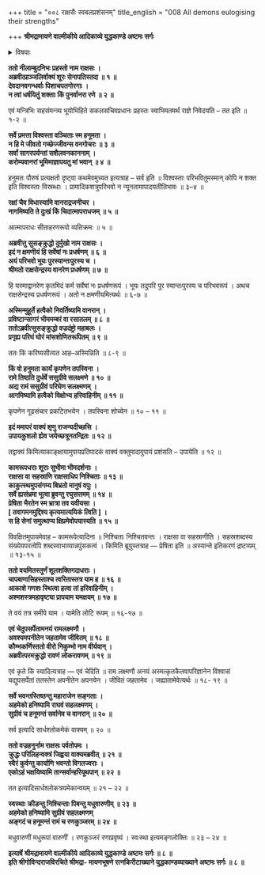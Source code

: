 +++
title = "००८ राक्षसैः स्वबलप्रशंसनम्"
title_english = "008 All demons eulogising their strengths"

+++
**श्रीमद्रामायणे वाल्मीकीये आदिकाव्ये युद्धकाण्डे अष्टमः सर्गः**


<details><summary>विषयाः</summary>

प्रहस्तादिभीरावणंप्रत्यास्मश्लाघनपूर्वकं रामादिवधप्रतिज्ञानेन समाश्वासनम् ॥ १ ॥

</details>


**ततो नीलाम्बुदनिभः प्रहस्तो नाम राक्षसः ।  
अब्रवीत्प्राञ्जलिर्वाक्यं शूरः सेनापतिस्तदा ॥ १ ॥  
देवदानवगन्धर्वाः पिशाचपतगोरगाः ।  
न त्वां धर्षयितुं शक्ताः किं पुनर्वानरा रणे ॥ २ ॥**

एवं मन्त्रिभिः सहसंमन्त्र्य भूयोभिहिते सकलसचिवप्रधानः प्रहस्तः स्वाभिमतमर्थं राज्ञे निवेदयति – तत इति ॥ १-२ ॥



**सर्वे प्रमत्ता विश्वस्ता वञ्चिताः स्म हनूमता ।  
न हि मे जीवतो गच्छेज्जीवन्स वनगोचरः ॥ ३ ॥  
सर्वां सागरपर्यन्तां सशैलवनकाननाम् ।  
करोम्यवानरां भूमिमाज्ञापयतु मां भवान् ॥ ४ ॥**

हनुमतः पौरुषं प्रत्यक्षतो दृष्ट्वा कथमेवमुच्यत इत्यत्राह – सर्व इति ॥ विश्वस्ताः परिभवितुमस्मान् कोपि न शक्त इति विश्वस्ताः विस्रब्धाः । प्रामादिकशत्रुपरिभवो न न्यूनतामापादयतीतिभावः ॥ ३–४ ॥



**रक्षां चैव विधास्यामि वानराद्रजनीचर ।  
नागमिष्यति ते दुःखं किं चिदात्मापराधजम् ॥ ५ ॥**

आत्मापराधः सीताहरणरूपो व्यतिक्रमः ॥ ५ ॥



**अब्रवीत्तु सुसङ्क्रुद्धो दुर्मुखो नाम राक्षसः ।  
इदं न क्षमणीयं हि सर्वेषां नः प्रधर्षणम् ॥ ६ ॥  
अयं परिभवो भूयः पुरस्यान्तःपुरस्य च ।  
श्रीमतो राक्षसेन्द्रस्य वानरेण प्रधर्षणम् ॥ ७ ॥**

हि यस्माद्वानरेण कृतमिदं कर्म सर्वेषां नः प्रधर्षणरूपं । भूयः तदुपरि पुर स्यान्तःपुरस्य च परिभवरूपं । अथच राक्षसेन्द्रस्य प्रधर्षणरूपं । अतो न क्षमणीयमित्यर्थः ॥ ६-७ ॥



**अस्मिन्मुहूर्ते हत्वैको निवर्तिष्यामि वानरान् ।  
प्रविष्टान्सागरं भीममम्बरं वा रसातलम् ॥ ८ ॥  
ततोऽब्रवीत्सुसङ्क्रुद्धो वज्रदंष्ट्रो महाबलः ।  
प्रगृह्य परिघं घोरं मांसशोणितरूपितम् ॥ ९ ॥**

ततः किं करिष्यसीत्यत आह–अस्मिन्निति ॥ ८-९ ॥



**किं वो हनुमता कार्यं कृपणेन तपस्विना ।  
रामे तिष्ठति दुर्धर्षे ससुग्रीवे सलक्ष्मणे ॥ १० ॥  
अद्य रामं ससुग्रीवं परिघेण सलक्ष्मणम् ।  
आगमिष्यामि हत्वैको विक्षोभ्य हरिवाहिनीम् ॥ ११ ॥**

कृपणेन गूढसंचार प्रकटितभयेन । तपस्विना शोच्येन ॥ १० – ११ ॥



**इदं ममापरं वाक्यं शृणु राजन्यदीच्छसि ।  
उपायकुशलो ह्येव जयेच्छत्रूनतन्द्रितः ॥ १२ ॥**

तद्वाक्यं किमित्याकाङ्क्षायामुपायप्रतिपादकं वाक्यं वक्तुमादावुपायं प्रशंसति – उपायेति ॥ १२ ॥



**कामरूपधराः शूराः सुभीमा भीमदर्शनाः ।  
राक्षसा वा सहस्राणि राक्षसाधिप निश्चिताः ॥ १३ ॥  
काकुत्स्थमुपसंगम्य बिभ्रतो मानुषं वपुः ।  
सर्वे ह्यसंभ्रमा भूत्वा ब्रुवन्तु रघुसत्तमम् ॥ १४ ॥  
प्रेषिता भैरतेन स्म भ्रात्रा तव यवीयसा ।  
\[ तवागमनमुद्दिश्य कृत्यमात्ययिकं त्विति \] ।  
स हि सेनां समुत्थाप्य क्षिप्रमेवोपयास्यति ॥ १५ ॥**

विवक्षितमुपायमेवाह – कामरूपेत्यादिना ॥ निश्चिताः निश्चितवन्तः । राक्षसा वा सहस्राणीति । सहस्रशब्दस्य संख्येयपरत्वेपि शब्दस्वाभाव्यान्नपुंसकत्वं । किमिति ब्रूयुस्तत्राह — प्रेषिता इति ॥ अस्यान्ते इतिकरणं द्रष्टव्यम् ॥ १३-१५ ॥



**ततो वयमितस्तूर्णं शूलशक्तिगदाधराः ।  
चापबाणासिहस्ताश्च त्वरितास्तत्र याम ह ॥ १६ ॥  
आकाशे गणशः स्थित्वा हत्वा तां हरिवाहिनीम् ।  
अश्मशस्त्रमहावृष्ट्या प्रापयाम यमक्षयम् ॥ १७ ॥**

ते वयं तत्र समीपे याम । यामेति लोटि रूपम् ॥ १६-१७ ॥



**एवं चेदुपसर्पेतामनयं रामलक्ष्मणौ ।  
अवश्यमपनीतेन जहतामेव जीवितम् ॥ १८ ॥  
कौम्भकर्णिस्ततो वीरो निकुम्भो नाम वीर्यवान् ।  
अब्रवीत्परमक्रुद्धो रावणं लोकरावणम् ॥ १९ ॥**

एवं कृते किं स्यादित्यत्राह — एवं चेदिति ॥ राम लक्ष्मणौ अनयं अस्मत्कृतकैतवापरिज्ञानेन विश्वासं यद्युपसर्पेतां ततस्तेन अपनीतेन अपनयेन । जीवितं जहतामेव । जह्यातामेवेत्यर्थः ॥ १८- १९ ॥



**सर्वे भवन्तस्तिष्ठन्तु महाराजेन सङ्गताः ।  
अहमेको हनिष्यामि राघवं सहलक्ष्मणम् ।  
सुग्रीवं च हनूमन्तं सर्वानेव च वानरान् ॥ २० ॥**

सर्व इत्यादि सार्धश्लोकमेकं वाक्यम् ॥ २० ॥



**ततो वज्रहनुर्नाम राक्षसः पर्वतोपमः ।  
क्रुद्धः परिलिहन्वक्त्रं जिह्वया वाक्यमब्रवीत् ॥ २१ ॥  
स्वैरं कुर्वन्तु कार्याणि भवन्तो विगतज्वराः ।  
एकोऽहं भक्षयिष्यामि तान्सर्वान्हरियूथपान् ॥ २२ ॥**

तत इत्यादिसार्धश्लोकत्रयमेकान्वयम् ॥ २१ – २२ ॥



**स्वस्थाः क्रीडन्तु निश्चिन्ताः पिबन्तु मधुवारुणीम् ॥ २३ ॥  
अहमेको हनिष्यामि सुग्रीवं सहलक्ष्मणम्  
अङ्गदं च हनूमन्तं रामं च रणकुञ्जरम् ॥ २४ ॥**

मधुवारुणीं मधुरूपां वारुणीं । रणकुञ्जरं रणाप्रवृष्यं । स्वःस्था इत्यमङ्गलोक्तिः ॥ २३ – २४ ॥

**इत्यार्षे श्रीमद्रामायणे वाल्मीकीये आदिकाव्ये युद्धकाण्डे अष्टमः सर्गः ॥ ८ ॥  
इति श्रीगोविन्दराजविरचिते श्रीमद्रा- मायणभूषणे रत्नकिरीटाख्याने युद्धकाण्डव्याख्याने अष्टमः सर्गः ॥ ८ ॥**
